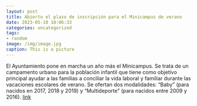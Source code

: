 ```yaml
---
layout: post
title: Abierto el plazo de inscripción para el Minicampus de verano
date: 2023-05-10 10:06:33
categories: uncategorized
tags:
- random
image: /img/image.jpg
caption: This is a picture
---
```

El Ayuntamiento pone en marcha un año más el Minicampus. Se trata de un campamento urbano para la población infantil que tiene como objetivo principal ayudar a las familias a conciliar la vida laboral y familiar durante las vacaciones escolares de verano. Se ofertan dos modalidades: “Baby” (para nacidos en 2017, 2018 y 2019) y “Multideporte” (para nacidos entre 2009 y 2016).   [link](https://www.ayto-villacanada.es/tu-ayuntamiento/abierto-el-plazo-de-inscripcion-para-el-minicampus-de-verano/)
